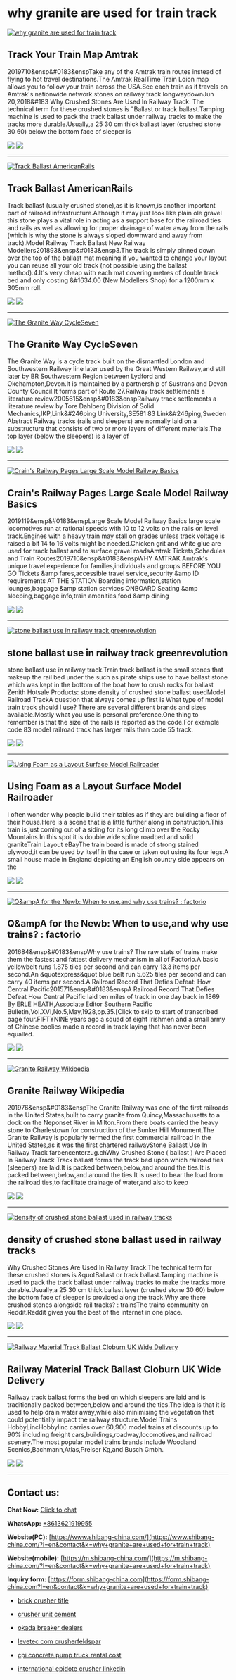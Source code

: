 # why granite are used for train track

<a href="https://swt.shibang-china.com/?l=en&img&k=why+granite+are+used+for+train+track" target="_blank">![why granite are used for train track](http://static.shibang-china.com/all-800x300/745.jpg)</a>

## Track Your Train Map Amtrak
2019710&ensp&#0183&enspTake any of the Amtrak train routes instead of flying to hot travel destinations.The Amtrak RealTime Train Loion map allows you to follow your train across the USA.See each train as it travels on Amtrak's nationwide network.stones on railway track longwaydownJun 20,2018&#183 Why Crushed Stones Are Used In Railway Track: The technical term for these crushed stones is "Ballast or track ballast.Tamping machine is used to pack the track ballast under railway tracks to make the tracks more durable.Usually,a 25 30 cm thick ballast layer (crushed stone 30 60) below the bottom face of sleeper is


<a href="https://whatsapp.shibangsoft.com/WhatsApp.php" target="_blank" title="WhatsApp">![](http://static.shibang-china.com/icon/whatsapp.png)</a> <a href="https://swt.shibang-china.com/?l=en&icon&k=why+granite+are+used+for+train+track" target="_blank">![](http://static.shibang-china.com/icon/chat-en.png)</a>

---

<a href="https://swt.shibang-china.com/?l=en&img&k=why+granite+are+used+for+train+track" target="_blank">![Track Ballast AmericanRails](http://static.shibang-china.com/all-800x300/319.jpg)</a>

## Track Ballast AmericanRails
Track ballast (usually crushed stone),as it is known,is another important part of railroad infrastructure.Although it may just look like plain ole gravel this stone plays a vital role in acting as a support base for the railroad ties and rails as well as allowing for proper drainage of water away from the rails (which is why the stone is always sloped downward and away from track).Model Railway Track Ballast New Railway Modellers201893&ensp&#0183&ensp3.The track is simply pinned down over the top of the ballast mat meaning if you wanted to change your layout you can reuse all your old track (not possible using the ballast method).4.It's very cheap with each mat covering metres of double track bed and only costing &#1634.00 (New Modellers Shop) for a 1200mm x 305mm roll.


<a href="https://whatsapp.shibangsoft.com/WhatsApp.php" target="_blank" title="WhatsApp">![](http://static.shibang-china.com/icon/whatsapp.png)</a> <a href="https://swt.shibang-china.com/?l=en&icon&k=why+granite+are+used+for+train+track" target="_blank">![](http://static.shibang-china.com/icon/chat-en.png)</a>

---

<a href="https://swt.shibang-china.com/?l=en&img&k=why+granite+are+used+for+train+track" target="_blank">![The Granite Way CycleSeven](http://static.shibang-china.com/all-800x300/973.jpg)</a>

## The Granite Way CycleSeven
The Granite Way is a cycle track built on the dismantled London and Southwestern Railway line later used by the Great Western Railway,and still later by BR Southwestern Region between Lydford and Okehampton,Devon.It is maintained by a partnership of Sustrans and Devon County Council.It forms part of Route 27.Railway track settlements a literature review2005615&ensp&#0183&enspRailway track settlements a literature review by Tore Dahlberg Division of Solid Mechanics,IKP,Link&#246ping University,SE581 83 Link&#246ping,Sweden Abstract Railway tracks (rails and sleepers) are normally laid on a substructure that consists of two or more layers of different materials.The top layer (below the sleepers) is a layer of


<a href="https://whatsapp.shibangsoft.com/WhatsApp.php" target="_blank" title="WhatsApp">![](http://static.shibang-china.com/icon/whatsapp.png)</a> <a href="https://swt.shibang-china.com/?l=en&icon&k=why+granite+are+used+for+train+track" target="_blank">![](http://static.shibang-china.com/icon/chat-en.png)</a>

---

<a href="https://swt.shibang-china.com/?l=en&img&k=why+granite+are+used+for+train+track" target="_blank">![Crain's Railway Pages Large Scale Model Railway Basics](http://static.shibang-china.com/all-800x300/130.jpg)</a>

## Crain's Railway Pages Large Scale Model Railway Basics
2019119&ensp&#0183&enspLarge Scale Model Railway Basics large scale locomotives run at rational speeds with 10 to 12 volts on the rails on level track.Engines with a heavy train may stall on grades unless track voltage is raised a bit 14 to 16 volts might be needed.Chicken grit and white glue are used for track ballast and to surface gravel roadsAmtrak Tickets,Schedules and Train Routes2019710&ensp&#0183&enspWHY AMTRAK Amtrak's unique travel experience for families,individuals and groups BEFORE YOU GO Tickets &amp fares,accessible travel service,security &amp ID requirements AT THE STATION Boarding information,station lounges,baggage &amp station services ONBOARD Seating &amp sleeping,baggage info,train amenities,food &amp dining


<a href="https://whatsapp.shibangsoft.com/WhatsApp.php" target="_blank" title="WhatsApp">![](http://static.shibang-china.com/icon/whatsapp.png)</a> <a href="https://swt.shibang-china.com/?l=en&icon&k=why+granite+are+used+for+train+track" target="_blank">![](http://static.shibang-china.com/icon/chat-en.png)</a>

---

<a href="https://swt.shibang-china.com/?l=en&img&k=why+granite+are+used+for+train+track" target="_blank">![stone ballast use in railway track greenrevolution](http://static.shibang-china.com/all-800x300/307.jpg)</a>

## stone ballast use in railway track greenrevolution
stone ballast use in railway track.Train track ballast is the small stones that makeup the rail bed under the such as pirate ships use to have ballast stone which was kept in the bottom of the boat how to crush rocks for ballast Zenith Hotsale Products: stone density of crushed stone ballast usedModel Railroad TrackA question that always comes up first is What type of model train track should I use? There are several different brands and sizes available.Mostly what you use is personal preference.One thing to remember is that the size of the rails is reported as the code.For example code 83 model railroad track has larger rails than code 55 track.


<a href="https://whatsapp.shibangsoft.com/WhatsApp.php" target="_blank" title="WhatsApp">![](http://static.shibang-china.com/icon/whatsapp.png)</a> <a href="https://swt.shibang-china.com/?l=en&icon&k=why+granite+are+used+for+train+track" target="_blank">![](http://static.shibang-china.com/icon/chat-en.png)</a>

---

<a href="https://swt.shibang-china.com/?l=en&img&k=why+granite+are+used+for+train+track" target="_blank">![Using Foam as a Layout Surface Model Railroader](http://static.shibang-china.com/all-800x300/1523.jpg)</a>

## Using Foam as a Layout Surface Model Railroader
I often wonder why people build their tables as if they are building a floor of their house.Here is a scene that is a little further along in construction.This train is just coming out of a siding for its long climb over the Rocky Mountains.In this spot it is double wide spline roadbed and solid graniteTrain Layout eBayThe train board is made of strong stained plywood,it can be used by itself in the case or taken out using its four legs.A small house made in England depicting an English country side appears on the


<a href="https://whatsapp.shibangsoft.com/WhatsApp.php" target="_blank" title="WhatsApp">![](http://static.shibang-china.com/icon/whatsapp.png)</a> <a href="https://swt.shibang-china.com/?l=en&icon&k=why+granite+are+used+for+train+track" target="_blank">![](http://static.shibang-china.com/icon/chat-en.png)</a>

---

<a href="https://swt.shibang-china.com/?l=en&img&k=why+granite+are+used+for+train+track" target="_blank">![Q&ampA for the Newb: When to use,and why use trains? : factorio](http://static.shibang-china.com/all-800x300/823.jpg)</a>

## Q&ampA for the Newb: When to use,and why use trains? : factorio
201684&ensp&#0183&enspWhy use trains? The raw stats of trains make them the fastest and fattest delivery mechanism in all of Factorio.A basic yellowbelt runs 1.875 tiles per second and can carry 13.3 items per second.An &quotexpress&quot blue belt run 5.625 tiles per second and can carry 40 items per second.A Railroad Record That Defies Defeat: How Central Pacific201571&ensp&#0183&enspA Railroad Record That Defies Defeat How Central Pacific laid ten miles of track in one day back in 1869 By ERLE HEATH,Associate Editor Southern Pacific Bulletin,Vol.XVI,No.5,May,1928,pp.35.[Click to skip to start of transcribed page four.FIFTYNlNE years ago a squad of eight Irishmen and a small army of Chinese coolies made a record in track laying that has never been equalled.


<a href="https://whatsapp.shibangsoft.com/WhatsApp.php" target="_blank" title="WhatsApp">![](http://static.shibang-china.com/icon/whatsapp.png)</a> <a href="https://swt.shibang-china.com/?l=en&icon&k=why+granite+are+used+for+train+track" target="_blank">![](http://static.shibang-china.com/icon/chat-en.png)</a>

---

<a href="https://swt.shibang-china.com/?l=en&img&k=why+granite+are+used+for+train+track" target="_blank">![Granite Railway Wikipedia](http://static.shibang-china.com/all-800x300/1078.jpg)</a>

## Granite Railway Wikipedia
201976&ensp&#0183&enspThe Granite Railway was one of the first railroads in the United States,built to carry granite from Quincy,Massachusetts to a dock on the Neponset River in Milton.From there boats carried the heavy stone to Charlestown for construction of the Bunker Hill Monument.The Granite Railway is popularly termed the first commercial railroad in the United States,as it was the first chartered railwayStone Ballast Use In Railway Track farbencenterzug.chWhy Crushed Stone ( ballast ) Are Placed In Railway Track Track ballast forms the track bed upon which railroad ties (sleepers) are laid.It is packed between,below,and around the ties.It is packed between,below,and around the ties.It is used to bear the load from the railroad ties,to facilitate drainage of water,and also to keep


<a href="https://whatsapp.shibangsoft.com/WhatsApp.php" target="_blank" title="WhatsApp">![](http://static.shibang-china.com/icon/whatsapp.png)</a> <a href="https://swt.shibang-china.com/?l=en&icon&k=why+granite+are+used+for+train+track" target="_blank">![](http://static.shibang-china.com/icon/chat-en.png)</a>

---

<a href="https://swt.shibang-china.com/?l=en&img&k=why+granite+are+used+for+train+track" target="_blank">![density of crushed stone ballast used in railway tracks](http://static.shibang-china.com/all-800x300/552.jpg)</a>

## density of crushed stone ballast used in railway tracks
Why Crushed Stones Are Used In Railway Track.The technical term for these crushed stones is &quotBallast or track ballast.Tamping machine is used to pack the track ballast under railway tracks to make the tracks more durable.Usually,a 25 30 cm thick ballast layer (crushed stone 30 60) below the bottom face of sleeper is provided along the track.Why are there crushed stones alongside rail tracks? : trainsThe trains community on Reddit.Reddit gives you the best of the internet in one place.


<a href="https://whatsapp.shibangsoft.com/WhatsApp.php" target="_blank" title="WhatsApp">![](http://static.shibang-china.com/icon/whatsapp.png)</a> <a href="https://swt.shibang-china.com/?l=en&icon&k=why+granite+are+used+for+train+track" target="_blank">![](http://static.shibang-china.com/icon/chat-en.png)</a>

---

<a href="https://swt.shibang-china.com/?l=en&img&k=why+granite+are+used+for+train+track" target="_blank">![Railway Material Track Ballast Cloburn UK Wide Delivery](http://static.shibang-china.com/all-800x300/201.jpg)</a>

## Railway Material Track Ballast Cloburn UK Wide Delivery
Railway track ballast forms the bed on which sleepers are laid and is traditionally packed between,below and around the ties.The idea is that it is used to help drain water away,while also minimising the vegetation that could potentially impact the railway structure.Model Trains HobbyLincHobbylinc carries over 60,900 model trains at discounts up to 90% including freight cars,buildings,roadway,locomotives,and railroad scenery.The most popular model trains brands include Woodland Scenics,Bachmann,Atlas,Preiser Kg,and Busch Gmbh.


<a href="https://whatsapp.shibangsoft.com/WhatsApp.php" target="_blank" title="WhatsApp">![](http://static.shibang-china.com/icon/whatsapp.png)</a> <a href="https://swt.shibang-china.com/?l=en&icon&k=why+granite+are+used+for+train+track" target="_blank">![](http://static.shibang-china.com/icon/chat-en.png)</a>

---
## Contact us:

**Chat Now:** [Click to chat](https://swt.shibang-china.com?l=en&contact&k=why+granite+are+used+for+train+track)

**WhatsApp:**  [+8613621919955](https://whatsapp.shibangsoft.com/WhatsApp.php)

**Website(PC):** [https://www.shibang-china.com/](https://www.shibang-china.com/?l=en&contact&k=why+granite+are+used+for+train+track)

**Website(mobile):** [https://m.shibang-china.com/](https://m.shibang-china.com/?l=en&contact&k=why+granite+are+used+for+train+track)

**Inquiry form:** [https://form.shibang-china.com](https://form.shibang-china.com?l=en&contact&k=why+granite+are+used+for+train+track)

* [brick crusher title](../123/brick%20crusher%20title.md)

* [crusher unit cement](../111/crusher%20unit%20cement.md)

* [okada breaker dealers](../123/okada%20breaker%20dealers.md)

* [levetec com crusherfeldspar](../113/levetec%20com%20crusherfeldspar.md)

* [cpi concrete pump truck rental cost](../116/cpi%20concrete%20pump%20truck%20rental%20cost.md)

* [international epidote crusher linkedin](../125/international%20epidote%20crusher%20linkedin.md)